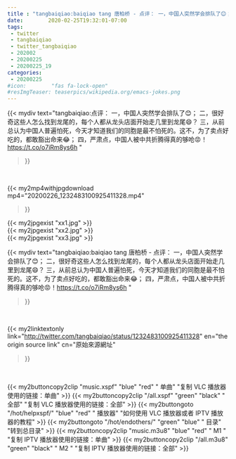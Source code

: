 ```yaml
---
title : "tangbaiqiao:baiqiao tang 唐柏桥 - 点评： 一，中国人突然学会排队了😊； 二，很好奇这些人怎么找到龙尾的，每个人都从龙头店面开始走几里到龙尾😄？ 三，从前总认为中国人普遍怕死，今天才知道我们的同胞是最不怕死的。这不，为了卖点好吃的，都敢豁出命来😂； 四，严肃点，中国人被中共折腾得真的够呛😡！https://t.co/o7iRm8ys6h "
date:        2020-02-25T19:32:01-07:00
tags:
 - twitter
 - tangbaiqiao
 - twitter_tangbaiqiao
 - 202002
 - 20200225
 - 20200225_19
categories:
 - 20200225
#icon:        "fas fa-lock-open"
#resImgTeaser: teaserpics/wikipedia.org/emacs-jokes.png
---
```


{{< mydiv text="tangbaiqiao:点评： 一，中国人突然学会排队了😊； 二，很好奇这些人怎么找到龙尾的，每个人都从龙头店面开始走几里到龙尾😄？ 三，从前总认为中国人普遍怕死，今天才知道我们的同胞是最不怕死的。这不，为了卖点好吃的，都敢豁出命来😂； 四，严肃点，中国人被中共折腾得真的够呛😡！https://t.co/o7iRm8ys6h "
>}}
<br>


{{< my2mp4withjpgdownload mp4="20200226_1232483100925411328.mp4"
>}}

{{< my2jpgexist "xx1.jpg" >}}<br>
{{< my2jpgexist "xx2.jpg" >}}<br>
{{< my2jpgexist "xx3.jpg" >}}<br>



{{< mydiv text="tangbaiqiao:baiqiao tang 唐柏桥 - 点评： 一，中国人突然学会排队了😊； 二，很好奇这些人怎么找到龙尾的，每个人都从龙头店面开始走几里到龙尾😄？ 三，从前总认为中国人普遍怕死，今天才知道我们的同胞是最不怕死的。这不，为了卖点好吃的，都敢豁出命来😂； 四，严肃点，中国人被中共折腾得真的够呛😡！https://t.co/o7iRm8ys6h "
>}}
<br>

{{< my2linktextonly link="http://twitter.com/tangbaiqiao/status/1232483100925411328"
en="the origin source link" cn="原始來源網址"
>}}


<br>

{{< my2buttoncopy2clip "music.xspf"        "blue"   "red"    " 单曲"  "复制 VLC 播放器使用的链接：单曲" >}} {{< my2buttoncopy2clip "/all.xspf"         "green"  "black"  " 全部"  "复制 VLC 播放器使用的链接：全部" >}} {{< my2buttongoto      "/hot/helpxspf/"    "blue"   "red"    " 播放器" "如何使用 VLC 播放器或者 IPTV 播放器的教程" >}} {{< my2buttongoto      "/hot/endothers/"   "green"  "blue"   " 目录"   "转到总目录" >}} {{< my2buttoncopy2clip "music.m3u8"        "blue"   "red"    " M1 "    "复制 IPTV 播放器使用的链接：单曲" >}} {{< my2buttoncopy2clip "/all.m3u8"         "green"  "black"  " M2 "    "复制 IPTV 播放器使用的链接：全部" >}} 
